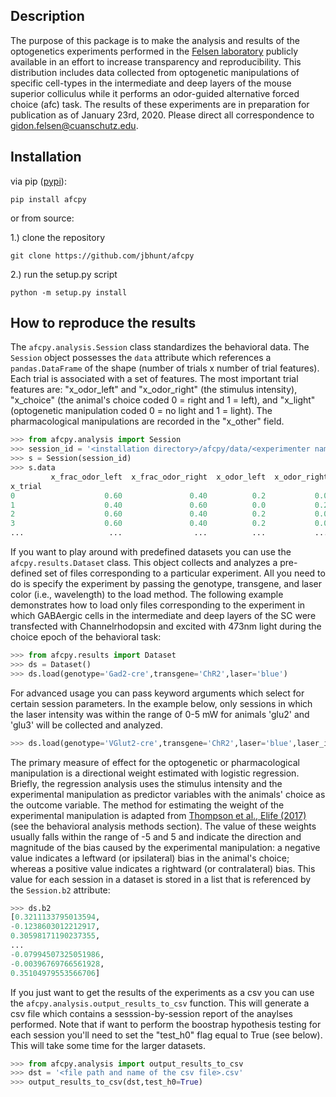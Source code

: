 ## Description

The purpose of this package is to make the analysis and results of the optogenetics experiments performed in the [Felsen laboratory](https://medschool.cuanschutz.edu/physiology/faculty/gidon-felsen-phd) publicly available in an effort to increase transparency and reproducibility. This distribution includes data collected from optogenetic manipulations of specific cell-types in the intermediate and deep layers of the mouse superior colliculus while it performs an odor-guided alternative forced choice (afc) task. The results of these experiments are in preparation for publication as of January 23rd, 2020. Please direct all correspondence to gidon.felsen@cuanschutz.edu.

## Installation

via pip ([pypi](https://pypi.org/project/afcpy/)):
```
pip install afcpy
```
or from source:

1.) clone the repository
```
git clone https://github.com/jbhunt/afcpy
```
2.) run the setup.py script
```
python -m setup.py install
```

## How to reproduce the results
 
The `afcpy.analysis.Session` class standardizes the behavioral data. The `Session` object possesses the `data` attribute which references a `pandas.DataFrame` of the shape (number of trials x number of trial features). Each trial is associated with a set of features. The most important trial features are: "x_odor_left" and "x_odor_right" (the stimulus intensity), "x_choice" (the animal's choice coded 0 = right and 1 = left), and "x_light" (optogenetic manipulation coded 0 = no light and 1 = light). The pharmacological manipulations are recorded in the "x_other" field.

``` python
>>> from afcpy.analysis import Session
>>> session_id = '<installation directory>/afcpy/data/<experimenter name>/<animal ID>/<filename>.mat'
>>> s = Session(session_id)
>>> s.data 
         x_frac_odor_left  x_frac_odor_right  x_odor_left  x_odor_right  ...  x_choice  x_light  x_other
x_trial
0                    0.60               0.40          0.2           0.0  ...        1        1        0
1                    0.40               0.60          0.0           0.2  ...        1        0        0
2                    0.60               0.40          0.2           0.0  ...        1        0        0
3                    0.60               0.40          0.2           0.0  ...        1        0        0
...                   ...                ...          ...           ...  ...      ...      ...      ...
```

If you want to play around with predefined datasets you can use the `afcpy.results.Dataset` class. This object collects and analyzes a pre-defined set of files corresponding to a particular experiment. All you need to do is specify the experiment by passing the genotype, transgene, and laser color (i.e., wavelength) to the load method. The following example demonstrates how to load only files corresponding to the experiment in which GABAergic cells in the intermediate and deep layers of the SC were transfected with Channelrhodopsin and excited with 473nm light during the choice epoch of the behavioral task:

```python
>>> from afcpy.results import Dataset
>>> ds = Dataset()
>>> ds.load(genotype='Gad2-cre',transgene='ChR2',laser='blue')
```

For advanced usage you can pass keyword arguments which select for certain session parameters. In the example below, only sessions in which the laser intensity was within the range of 0-5 mW for animals 'glu2' and 'glu3' will be collected and analyzed.

```python
>>> ds.load(genotype='VGlut2-cre',transgene='ChR2',laser='blue',laser_int=(0,5),animal_ids=['glu2','glu3'])
```

The primary measure of effect for the optogenetic or pharmacological manipulation is a directional weight estimated with logistic regression. Briefly, the regression analysis uses the stimulus intensity and the experimental manipulation as predictor variables with the animals' choice as the outcome variable. The method for estimating the weight of the experimental manipulation is adapted from [Thompson et al., Elife (2017)](https://elifesciences.org/articles/16572) (see the behavioral analysis methods section). The value of these weights usually falls within the range of -5 and 5 and indicate the direction and magnitude of the bias caused by the experimental manipulation: a negative value indicates a leftward (or ipsilateral) bias in the animal's choice; whereas a positive value indicates a rightward (or contralateral) bias. This value for each session in a dataset is stored in a list that is referenced by the `Session.b2` attribute:

```python
>>> ds.b2
[0.3211133795013594,
-0.1238603012212917,
0.30598171190237355,
...
-0.07994507325051986,
-0.00396769766561928,
0.35104979553566706]
```

If you just want to get the results of the experiments as a csv you can use the `afcpy.analysis.output_results_to_csv` function. This will generate a csv file which contains a sesssion-by-session report of the anaylses performed. Note that if want to perform the boostrap hypothesis testing for each session you'll need to set the "test_h0" flag equal to True (see below). This will take some time for the larger datasets.

```python
>>> from afcpy.analysis import output_results_to_csv
>>> dst = '<file path and name of the csv file>.csv'
>>> output_results_to_csv(dst,test_h0=True)
```